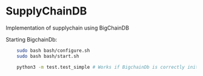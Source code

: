 # SupplyChainDB
Implementation of supplychain using BigChainDB


Starting BigchainDb:

```bash
    sudo bash bash/configure.sh
    sudo bash bash/start.sh

    python3 -m test.test_simple # Works if BigchainDb is correctly initialized 
```
